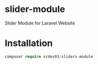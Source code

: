 # slider-module
Slider Module for Laravel Website

# Installation
```php
composer require srdev93/sliders-module
```
